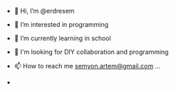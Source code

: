 - 👋 Hi, I’m @erdresem
- 👀 I’m interested in programming
- 🌱 I’m currently learning in school
- 💞️ I'm looking for DIY collaboration and programming
- 📫 How to reach me semyon.artem@gmail.com ...

- 
